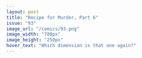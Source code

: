 ```yaml
---
layout: post
title: "Recipe for Murder, Part 6"
issue: "93"
image_url: "/comics/93.png"
image_width: "780px"
image_height: "250px"
hover_text: "Which dimension is that one again?"
---
```


